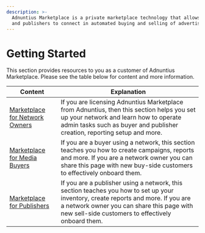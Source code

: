 ```yaml
---
description: >-
  Adnuntius Marketplace is a private marketplace technology that allows buyers
  and publishers to connect in automated buying and selling of advertising.
---
```


# Getting Started

This section provides resources to you as a customer of Adnuntius Marketplace. Please see the table below for content and more information.

| Content                                                     | Explanation                                                                                                                                                                                                                          |
| ----------------------------------------------------------- | ------------------------------------------------------------------------------------------------------------------------------------------------------------------------------------------------------------------------------------ |
| [Marketplace for Network Owners](abn-for-network-owners.md) | If you are licensing Adnuntius Marketplace from Adnuntius, then this section helps you set up your network and learn how to operate admin tasks such as buyer and publisher creation, reporting setup and more.                      |
| [Marketplace for Media Buyers](abn-for-buyers/)             | If you are a buyer using a network, this section teaches you how to create campaigns, reports and more. If you are a network owner you can share this page with new buy-side customers to effectively onboard them.                  |
| [Marketplace for Publishers](abn-for-publishers/)           | If you are a publisher using a network, this section teaches you how to set up your inventory, create reports and more. If you are a network owner you can share this page with new sell-side customers to effectively onboard them. |
